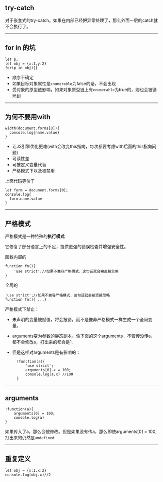 ## try-catch
对于嵌套式的try-catch，如果在内部已经把异常处理了，那么外面一层的catch就不会执行了。

- - -
## for in 的坑

    let p;
    let obj = {x:1,y:2}
    for(p in obj){}

- 顺序不确定
- 如果目标对象属性是`enumerable`为false的话，不会出现
- 受对象的原型链影响，如果对象原型链上有`enumerable`为true的，则也会被循环到

- - -
## 为何不要用with

    width(document.forms[0]){
      console.log{name.value}
    }

- 让JS引擎优化更难(with会改变this指向，每次都要考虑with后面的this指向问题)
- 可读性差
- 可被定义变量代替
- 严格模式下以及被禁用      
    
上面代码等价于

    let form = document.forms[0];
    console.log{
      form.name.value
    }

- - -
## 严格模式
严格模式是一种特殊的**执行模式**

它修复了部分语言上的不足，提供更强的错误检查并增强安全性。

函数内部的

    function fn(){
        'use strict';//如果不兼容严格模式，这句话就会被直接忽略
    }

全局的

    'use strict';//如果不兼容严格模式，这句话就会被直接忽略
    function fn(){ ...}

严格模式下禁止：

- 未声明的变量被赋值，将会报错。而不是像非严格模式一样生成一个全局变量。
- arguments变为参数的静态副本。像下面的这个arguments，不管传没传a，都不会修改a，打出来的都会是1.
- 但是这样对arguments是有影响的：

        !function(a){
            'use strict';
            arguments[0].x = 100;
            console.log(a.x) //100
        }
- - -
## arguments

    !function(a){
        arguments[0] = 100;
        console.log(a)
    }

如果传入了a，那么会被修改。但是如果没有传a，那么即使arguments[0] = 100;打出来的仍然是`undefined`

- - -
## 重复定义
    let obj = {x:1,x:2}
    console.log(obj.x)//2
